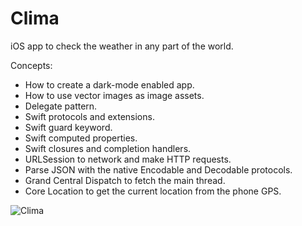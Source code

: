 # Clima

iOS app to check the weather in any part of the world.

Concepts:

* How to create a dark-mode enabled app.
* How to use vector images as image assets.
* Delegate pattern.
* Swift protocols and extensions.
* Swift guard keyword.
* Swift computed properties.
* Swift closures and completion handlers.
* URLSession to network and make HTTP requests.
* Parse JSON with the native Encodable and Decodable protocols.
* Grand Central Dispatch to fetch the main thread.
* Core Location to get the current location from the phone GPS.

![Clima](https://user-images.githubusercontent.com/99278919/165857235-551cb214-ebed-450d-b072-d1396327714d.gif)
